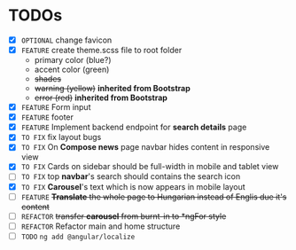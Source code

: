 # TODOs

- [x] `OPTIONAL` change favicon
- [x] `FEATURE` create theme.scss file to root folder
    * primary color (blue?)
    * accent color (green)
    * ~~shades~~
    * ~~warning (yellow)~~ **inherited from Bootstrap**
    * ~~error (red)~~ **inherited from Bootstrap**
- [x] `FEATURE` Form input
- [x] `FEATURE` footer
- [x] `FEATURE` Implement backend endpoint for __search details__ page
- [x] `TO FIX` fix layout bugs 
- [x] `TO FIX` On __Compose news__ page navbar hides content in responsive view 
- [x] `TO FIX` Cards on sidebar should be full-width in mobile and tablet view
- [ ] `TO FIX` top __navbar__'s search should contains the search icon
- [X] `TO FIX` __Carousel__'s text which is now appears in mobile layout
- [ ] `FEATURE` ~~__Translate__ the whole page to Hungarian instead of Englis due it's content~~
- [ ] `REFACTOR` ~~transfer __carousel__ from burnt-in to \*ngFor style~~
- [ ] `REFACTOR` Refactor main and home structure
- [ ] `TODO` `ng add @angular/localize`
